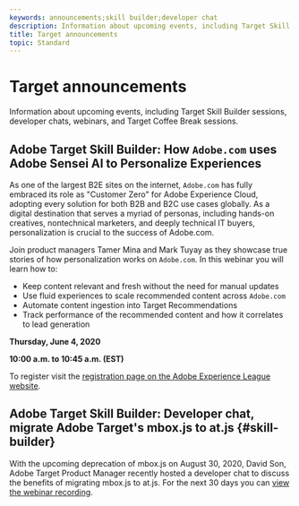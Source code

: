 ```yaml
---
keywords: announcements;skill builder;developer chat
description: Information about upcoming events, including Target Skill Builder sessions, developer chats, webinars, and Target Coffee Break sessions.
title: Target announcements
topic: Standard 
---
```


# Target announcements

Information about upcoming events, including Target Skill Builder sessions, developer chats, webinars, and Target Coffee Break sessions.

## Adobe Target Skill Builder: How `Adobe.com` uses Adobe Sensei AI to Personalize Experiences

As one of the largest B2E sites on the internet, `Adobe.com` has fully embraced its role as "Customer Zero" for Adobe Experience Cloud, adopting every solution for both B2B and B2C use cases globally. As a digital destination that serves a myriad of personas, including hands-on creatives, nontechnical marketers, and deeply technical IT buyers, personalization is crucial to the success of Adobe.com.

Join product managers Tamer Mina and Mark Tuyay as they showcase true stories of how personalization works on `Adobe.com`. In this webinar you will learn how to:

* Keep content relevant and fresh without the need for manual updates
* Use fluid experiences to scale recommended content across `Adobe.com`
* Automate content ingestion into Target Recommendations
* Track performance of the recommended content and how it correlates to lead generation

**Thursday, June 4, 2020**

**10:00 a.m. to 10:45 a.m. (EST)**

To register visit the [registration page on the Adobe Experience League website](https://atskillbuilder-senseiai.experienceleague.adobeevents.com/).

## Adobe Target Skill Builder: Developer chat, migrate Adobe Target's mbox.js to at.js {#skill-builder}

With the upcoming deprecation of mbox.js on August 30, 2020, David Son, Adobe Target Product Manager recently hosted a developer chat to discuss the benefits of migrating mbox.js to at.js. For the next 30 days you can [view the webinar recording](https://seminars.adobeconnect.com/ptdo6mfo6qn6/?proto=true).